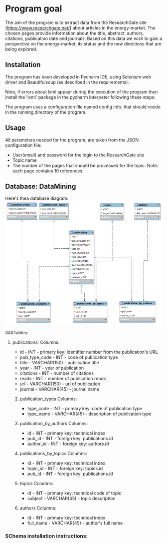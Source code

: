 # Program goal
The aim of the program is to extract data from the ResearchGate site (https://www.researchgate.net/) about articles in the energy-market.
The chosen pages provide information about the title, abstract, authors, citations, publication date and journals.
Based on this data we wish to gain a perspective on the energy-market, its status and the new directions that are being explored.

## Installation
The program has been developed in Pycharm IDE, using Selenium web driver and Beautifulsoup
(as described in the requirements).

Note, if errors about lxml appear during the execution of the program then install the 'lxml' package in the pycharm interpeter following these steps:

The program uses a configuration file named config.info, that should reside in the running directory of the program. 

## Usage 
All parameters needed for the program, are taken from the JSON configuration file:
 - User(email) and password for the login to the ResearchGate site  
 - Topic name 
 - The number of the pages that should be processed for the topic. 
 Note: each page contains 10 references.

## Database: DataMining
Here's thea database diagram:
![Diagram](ERD_data_mining.png "ERD Diagram")

###Tables: 
1. publications: 
     Columns:
      - id - INT - primary key: identifier number from the publication's URL
      - pub_type_code - INT - code of publication type
      - title - VARCHAR(150) - publication title
      - year - INT - year of publication
      - citations - INT - number of citations
      - reads - INT - number of publication reads
      - url - VARCHAR(150) - url of publication
      - journal - VARCHAR(45) - journal name

   2. publication_types
        Columns:
       - type_code - INT - primary key: code of publication type
       - type_name - VARCHAR(45) - description of publication type
   
   3. publication_by_authors
        Columns:
       -  id - INT - primary key: technical index
       -  pub_id - INT - foreign key: publications.id
       -  author_id - INT - foreign key: authors.id
   
   4. publications_by_topics
        Columns:
       - id - INT - primary key: technical index
       - topic_id - INT - foreign key: topics.id
       - pub_id - INT - foreign key: publications.id
   
    5. topics
        Columns:
       - id - INT - primary key: technical code of topic
       - subject - VARCHAR(45) - topic description
    
    6. authors
        Columns:
       - id - INT - primary key: technical index
       - full_name - VARCHAR(45) - author's full name

### SChema installation instructions:
    